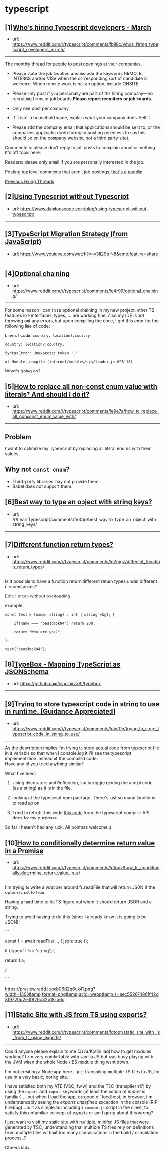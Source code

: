 # typescript
## [1][Who's hiring Typescript developers - March](https://www.reddit.com/r/typescript/comments/fbll8c/whos_hiring_typescript_developers_march/)
- url: https://www.reddit.com/r/typescript/comments/fbll8c/whos_hiring_typescript_developers_march/
---
The monthly thread for people to post openings at their companies.

* Please state the job location and include the keywords REMOTE, INTERNS and/or VISA when the corresponding sort of candidate is welcome. When remote work is not an option, include ONSITE.

* Please only post if you personally are part of the hiring company—no recruiting firms or job boards **Please report recruiters or job boards**. 

* Only one post per company. 

* If it isn't a household name, explain what your company does. Sell it.

* Please add the company email that applications should be sent to, or the companies application web form/job posting (needless to say this should be on the company website, not a third party site).


Commenters: please don't reply to job posts to complain about something. It's off topic here.

Readers: please only email if you are personally interested in the job. 

Posting top level comments that aren't job postings, [that's a paddlin](https://i.imgur.com/FxMKfnY.jpg)

[Previous Hiring Threads](https://www.reddit.com/r/typescript/search?sort=new&amp;restrict_sr=on&amp;q=flair%3AMonthly%2BHiring%2BThread)
## [2][Using Typescript without Typescript](https://www.reddit.com/r/typescript/comments/fes93e/using_typescript_without_typescript/)
- url: https://www.dandoescode.com/blog/using-typescript-without-typescript/
---

## [3][TypeScript Migration Strategy (from JavaScript)](https://www.reddit.com/r/typescript/comments/fee93i/typescript_migration_strategy_from_javascript/)
- url: https://www.youtube.com/watch?v=v3lI29trIN8&amp;feature=share
---

## [4][Optional chaining](https://www.reddit.com/r/typescript/comments/fe4r99/optional_chaining/)
- url: https://www.reddit.com/r/typescript/comments/fe4r99/optional_chaining/
---
For some reason I can't use optional chaining in my new project, other TS features like interfaces, types, ... are working fine. Also my IDE is not throwing out any errors, but upon compiling the code, I get this error for the following line of code:

Line of code: `country: location?.country`

`country: location?.country,`

`SyntaxError: Unexpected token '.'`

`at Module._compile (internal/modules/cjs/loader.js:895:18)`

What's going on?
## [5][How to replace all non-const enum value with literals? And should I do it?](https://www.reddit.com/r/typescript/comments/fe9e7a/how_to_replace_all_nonconst_enum_value_with/)
- url: https://www.reddit.com/r/typescript/comments/fe9e7a/how_to_replace_all_nonconst_enum_value_with/
---
## Problem

I want to optimize my TypeScript by replacing all literal enums with their values.

## Why not `const enum`?

* Third-party libraries may not provide them.
* Babel does not support them.
## [6][Best way to type an object with string keys?](https://www.reddit.com/r/typescript/comments/fe40sr/best_way_to_type_an_object_with_string_keys/)
- url: /r/LearnTypescript/comments/fe3zip/best_way_to_type_an_object_with_string_keys/
---

## [7][Different function return types?](https://www.reddit.com/r/typescript/comments/fe2mgz/different_function_return_types/)
- url: https://www.reddit.com/r/typescript/comments/fe2mgz/different_function_return_types/
---
Is it possible to have a function return different return types under different circumstances?

Edit: I mean without overloading.

example:

    const test = (name: string) : int | string =&gt; {
    
        if(name === 'beatdook04') return 200;
    
        return "Who are you?";    
    
    }
    
    test('beatdook04');
## [8][TypeBox - Mapping TypeScript as JSONSchema](https://www.reddit.com/r/typescript/comments/fdoolj/typebox_mapping_typescript_as_jsonschema/)
- url: https://github.com/sinclairzx81/typebox
---

## [9][Trying to store typescript code in string to use in runtime. [Guidance Appreciated]](https://www.reddit.com/r/typescript/comments/fdwf0e/trying_to_store_typescript_code_in_string_to_use/)
- url: https://www.reddit.com/r/typescript/comments/fdwf0e/trying_to_store_typescript_code_in_string_to_use/
---
As the description implies i'm trying to store actual code from typescript file in a variable so that when I console.log it i'll see the typescript implementation instead of the compiled code.  
Have any of you tried anything similar?   


What I've tried:  
1. Using decorators and Reflection,  but struggle getting the actual code (as a string) as it is in the file.

2. looking at the typescript npm package. There's just so many functions to read up on. 

3.  Tried to retrofit this code [this code](https://github.com/microsoft/TypeScript/wiki/Using-the-Compiler-API#user-content-re-printing-sections-of-a-typescript-file) from the typescript compiler API docs for my purposes.

So far I haven't had any luck. All pointers welcome ;)
## [10][How to conditionally determine return value in a Promise](https://www.reddit.com/r/typescript/comments/fdtpov/how_to_conditionally_determine_return_value_in_a/)
- url: https://www.reddit.com/r/typescript/comments/fdtpov/how_to_conditionally_determine_return_value_in_a/
---
I'm trying to write a wrapper around fs.readFile that will return JSON if the option is set to true.

Having a hard time to let TS figure out when it should return JSON and a string.

Trying to avoid having to do this (since I already know it is going to be JSON):

\`\`\`

const f = await readFile(…, { json: true });

if (typeof f !== 'string') {

  return f.a;

}

\`\`\`

https://preview.redd.it/peb06d2q6uk41.png?width=1300&amp;format=png&amp;auto=webp&amp;s=aec55267486ff42d3f9720d2e6f926c32b18ab6c
## [11][Static Site with JS from TS using exports?](https://www.reddit.com/r/typescript/comments/fdtoqt/static_site_with_js_from_ts_using_exports/)
- url: https://www.reddit.com/r/typescript/comments/fdtoqt/static_site_with_js_from_ts_using_exports/
---
Could anyone please explain to me (Java/Kotlin lad) how to get modules working? I am very comfortable with vanilla JS but was busy playing with the JVM when the whole Node / ES module thing went down.

I'm not creating a Node app here... just transpiling multiple TS files to JS, for use in a very basic, boring site.

I have satisfied both my ATE (VSC, fwiw) and the TSC (transpiler irl?) by using the `export` and `import` keywords (at least the notion of *import* is familiar) ... but when I load the app, on good ol' localhost, in browser, i'm understandably seeing the *exports undefined* exception in the console (RIP Firebug)... is it as simple as including a `common.js` script in the client, to satisfy this unfamiliar concept of *exports* or am I going about this wrong?

I just want to visit my static site with multiple, minifed JS files that were generated by TSC, understanding that multiple TS files rely on definitions from multiple files without too many complications in the build / compilation process..?

Cheers lads.
